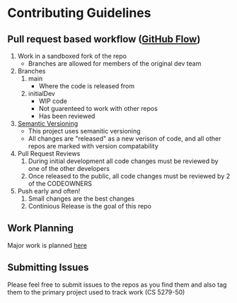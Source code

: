 # Contributing Guidelines 

## Pull request based workflow ([GitHub Flow](https://guides.github.com/introduction/flow/index.html))
1) Work in a sandboxed fork of the repo
    - Branches are allowed for members of the original dev team
2) Branches
    1) main 
        - Where the code is released from
    2) initialDev 
        - WIP code
        - Not guarenteed to work with other repos
        - Has been reviewed
3) [Semantic Versioning](https://www.geeksforgeeks.org/introduction-semantic-versioning/)
    - This project uses semanitic versioning
    - All changes are "released" as a new verison of code, and all other repos are marked with version compatability
4) Pull Request Reviews
    1) During initial development all code changes must be reviewed by one of the other developers 
    2) Once released to the public, all code changes must be reviewed by 2 of the CODEOWNERS
5) Push early and often!
    1) Small changes are the best changes
    2) Continious Release is the goal of this repo

## Work Planning
Major work is planned [here](https://github.com/orgs/Cyberspace-Citizenship-Coefficient/projects/1)

## Submitting Issues 
Please feel free to submit issues to the repos as you find them and also tag them to the primary project used to track work (CS 5279-50)
